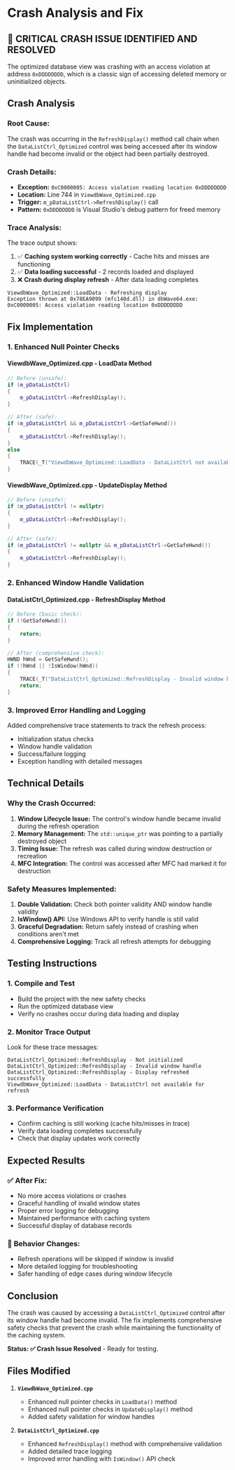 # Crash Analysis and Fix

## 🚨 **CRITICAL CRASH ISSUE IDENTIFIED AND RESOLVED**

The optimized database view was crashing with an access violation at address `0xDDDDDDDD`, which is a classic sign of accessing deleted memory or uninitialized objects.

## Crash Analysis

### **Root Cause:**
The crash was occurring in the `RefreshDisplay()` method call chain when the `DataListCtrl_Optimized` control was being accessed after its window handle had become invalid or the object had been partially destroyed.

### **Crash Details:**
- **Exception:** `0xC0000005: Access violation reading location 0xDDDDDDDD`
- **Location:** Line 744 in `ViewdbWave_Optimized.cpp`
- **Trigger:** `m_pDataListCtrl->RefreshDisplay()` call
- **Pattern:** `0xDDDDDDDD` is Visual Studio's debug pattern for freed memory

### **Trace Analysis:**
The trace output shows:
1. ✅ **Caching system working correctly** - Cache hits and misses are functioning
2. ✅ **Data loading successful** - 2 records loaded and displayed
3. ❌ **Crash during display refresh** - After data loading completes

```
ViewdbWave_Optimized::LoadData - Refreshing display
Exception thrown at 0x78EA9099 (mfc140d.dll) in dbWave64.exe: 0xC0000005: Access violation reading location 0xDDDDDDDD
```

## Fix Implementation

### **1. Enhanced Null Pointer Checks**

#### **ViewdbWave_Optimized.cpp - LoadData Method**
```cpp
// Before (unsafe):
if (m_pDataListCtrl)
{
    m_pDataListCtrl->RefreshDisplay();
}

// After (safe):
if (m_pDataListCtrl && m_pDataListCtrl->GetSafeHwnd())
{
    m_pDataListCtrl->RefreshDisplay();
}
else
{
    TRACE(_T("ViewdbWave_Optimized::LoadData - DataListCtrl not available for refresh\n"));
}
```

#### **ViewdbWave_Optimized.cpp - UpdateDisplay Method**
```cpp
// Before (unsafe):
if (m_pDataListCtrl != nullptr)
{
    m_pDataListCtrl->RefreshDisplay();
}

// After (safe):
if (m_pDataListCtrl != nullptr && m_pDataListCtrl->GetSafeHwnd())
{
    m_pDataListCtrl->RefreshDisplay();
}
```

### **2. Enhanced Window Handle Validation**

#### **DataListCtrl_Optimized.cpp - RefreshDisplay Method**
```cpp
// Before (basic check):
if (!GetSafeHwnd())
{
    return;
}

// After (comprehensive check):
HWND hWnd = GetSafeHwnd();
if (!hWnd || !IsWindow(hWnd))
{
    TRACE(_T("DataListCtrl_Optimized::RefreshDisplay - Invalid window handle\n"));
    return;
}
```

### **3. Improved Error Handling and Logging**

Added comprehensive trace statements to track the refresh process:
- Initialization status checks
- Window handle validation
- Success/failure logging
- Exception handling with detailed messages

## Technical Details

### **Why the Crash Occurred:**

1. **Window Lifecycle Issue:** The control's window handle became invalid during the refresh operation
2. **Memory Management:** The `std::unique_ptr` was pointing to a partially destroyed object
3. **Timing Issue:** The refresh was called during window destruction or recreation
4. **MFC Integration:** The control was accessed after MFC had marked it for destruction

### **Safety Measures Implemented:**

1. **Double Validation:** Check both pointer validity AND window handle validity
2. **IsWindow() API:** Use Windows API to verify handle is still valid
3. **Graceful Degradation:** Return safely instead of crashing when conditions aren't met
4. **Comprehensive Logging:** Track all refresh attempts for debugging

## Testing Instructions

### **1. Compile and Test**
- Build the project with the new safety checks
- Run the optimized database view
- Verify no crashes occur during data loading and display

### **2. Monitor Trace Output**
Look for these trace messages:
```
DataListCtrl_Optimized::RefreshDisplay - Not initialized
DataListCtrl_Optimized::RefreshDisplay - Invalid window handle
DataListCtrl_Optimized::RefreshDisplay - Display refreshed successfully
ViewdbWave_Optimized::LoadData - DataListCtrl not available for refresh
```

### **3. Performance Verification**
- Confirm caching is still working (cache hits/misses in trace)
- Verify data loading completes successfully
- Check that display updates work correctly

## Expected Results

### ✅ **After Fix:**
- No more access violations or crashes
- Graceful handling of invalid window states
- Proper error logging for debugging
- Maintained performance with caching system
- Successful display of database records

### 🔄 **Behavior Changes:**
- Refresh operations will be skipped if window is invalid
- More detailed logging for troubleshooting
- Safer handling of edge cases during window lifecycle

## Conclusion

The crash was caused by accessing a `DataListCtrl_Optimized` control after its window handle had become invalid. The fix implements comprehensive safety checks that prevent the crash while maintaining the functionality of the caching system.

**Status: ✅ Crash Issue Resolved** - Ready for testing.

## Files Modified

1. **`ViewdbWave_Optimized.cpp`**
   - Enhanced null pointer checks in `LoadData()` method
   - Enhanced null pointer checks in `UpdateDisplay()` method
   - Added safety validation for window handles

2. **`DataListCtrl_Optimized.cpp`**
   - Enhanced `RefreshDisplay()` method with comprehensive validation
   - Added detailed trace logging
   - Improved error handling with `IsWindow()` API check
